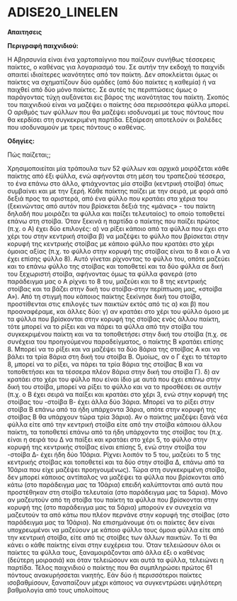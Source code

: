 # ADISE20_LINELEN
**Απαιτησεις** 

**Περιγραφή παιχνιδιού:**

Η Αβησσυνία είναι ένα χαρτοπαίγνιο που παίζουν συνήθως τέσσερεις παίκτες, ο καθένας για λογαριασμό του. Σε αυτήν την εκδοχή το παιχνίδι απαιτεί ιδιαίτερες ικανότητες από τον παίκτη. Δεν αποκλείεται όμως οι παίκτες να σχηματίζουν δύο ομάδες (από δύο παίκτες η καθεμία) ή να παιχθεί από δύο μόνο παίκτες. Σε αυτές τις περιπτώσεις όμως ο παράγοντας τύχη αυξάνεται εις βάρος της ικανότητας του παίκτη. Σκοπός του παιχνιδιού είναι να μαζέψει ο παίκτης όσα περισσότερα φύλλα μπορεί. Ο αριθμός των φύλλων που θα μαζέψει ισοδυναμεί με τους πόντους που θα κερδίσει στη συγκεκριμένη παρτίδα. Εξαίρεση αποτελούν οι βαλέδες που ισοδυναμούν με τρεις πόντους ο καθένας.

**Οδηγίες:**

 Πώς παίζεται;;
 
 Χρησιμοποιείται μία τράπουλα των 52 φύλλων και αρχικά μοιράζεται κάθε παίκτης από έξι φύλλα, ενώ αφήνονται στη μέση του τραπεζιού τέσσερα, το ένα επάνω στο άλλο, φτιάχνοντας μία στοίβα (κεντρική στοίβα) όπως συμβαίνει και με την ξερή. Κάθε παίκτης παίζει με την σειρά, με φορά από δεξιά προς τα αριστερά, από ένα φύλλο που κρατάει στα χέρια του (ξεκινώντας από αυτόν που βρίσκεται δεξιά της «μάνας» - του παίκτη δηλαδή που μοιράζει τα φύλλα και παίζει τελευταίος) το οποίο τοποθετεί επάνω στη στοίβα. Όταν ξεκινά η παρτίδα ο παίκτης που παίζει πρώτος (π.χ. ο Α) έχει δύο επιλογές: α) να ρίξει κάποιο από τα φύλλα που έχει στο χέρι του στην κεντρική στοίβα β) να μαζέψει το φύλλο που βρίσκεται στην κορυφή της κεντρικής στοίβας με κάποιο φύλλο που κρατάει στο χέρι όμοιας αξίας (π.χ. το φύλλο στην κορυφή της στοίβας είναι το 8 και ο Α να έχει επίσης φύλλο 8). Αυτό γίνεται ρίχνοντας το φύλλο του, οπότε μαζεύει και το επάνω φύλλο της στοίβας και τοποθετεί και τα δύο φύλλα σε δική του ξεχωριστή στοίβα, αφήνοντας όμως τα φύλλα φανερά (στο παράδειγμα μας ο Α ρίχνει το 8 του, μαζεύει και το 8 της κεντρικής στοίβας και τα βάζει στην δική του στοίβα-στην περίπτωση μας, «στοίβα Α»). Από τη στιγμή που κάποιος παίκτης ξεκίνησε δική του στοίβα, προστίθενται στις επιλογές των παικτών εκτός από τις α) και β) που προαναφέραμε, και άλλες δύο: γ) αν κρατάει στο χέρι του φύλλο όμοιο με τα φύλλα που βρίσκονται στην κορυφή της στοίβας ενός άλλου παίκτη, τότε μπορεί να το ρίξει και να πάρει τα φύλλα από την στοίβα του συγκεκριμένου παίκτη και να τα τοποθετήσει στην δική του στοίβα (π.χ. σε συνέχεια του προηγούμενου παραδείγματος, ο παίκτης Β κρατάει επίσης 8. Μπορεί να το ρίξει και να μαζέψει τα δύο 8άρια της στοίβας Α και να βάλει τα τρία 8άρια στη δική του στοίβα Β. Ομοίως, αν ο Γ έχει το τέταρτο 8, μπορεί να το ρίξει, να πάρει τα τρία 8άρια της στοίβας Β και να τοποθετήσει και τα τέσσερα πλέον 8άρια στην δική του στοίβα Γ). δ) αν κρατάει στο χέρι του φύλλο που είναι ίδιο με αυτά που έχει επάνω στην δική του στοίβα, μπορεί να ρίξει το φύλλο και να το προσθέσει σε αυτήν (π.χ. ο Β έχει σειρά να παίξει και κρατάει στο χέρι 3, ενώ στην κορυφή της στοίβας του -στοίβα Β- έχει άλλα δύο 3άρια. Μπορεί να το ρίξει στην στοίβα Β επάνω από τα ήδη υπάρχοντα 3άρια, οπότε στην κορυφή της στοίβας Β θα υπάρχουν τώρα τρία 3άρια). Αν ο παίκτης μαζέψει ξανά νέα φύλλα είτε από την κεντρική στοίβα είτε από την στοίβα κάποιου άλλου παίκτη, τα τοποθετεί επάνω από τα ήδη υπάρχοντα της στοίβας του (π.χ. είναι η σειρά του Δ να παίξει και κρατάει στο χέρι 5, το φύλλο στην κορυφή της κεντρικής στοίβας είναι επίσης 5, ενώ στην στοίβα του -στοίβα Δ- έχει ήδη δύο 10άρια. Ρίχνει λοιπόν το 5 του, μαζεύει το 5 της κεντρικής στοίβας και τοποθετεί και τα δύο στην στοίβα Δ, επάνω από τα 10άρια που είχε μαζέψει προηγουμένως). Τώρα στη συγκεκριμένη στοίβα, δεν μπορεί κάποιος αντίπαλος να μαζέψει τα φύλλα που βρίσκονται από κάτω (στο παράδειγμα μας τα 10άρια) επειδή καλύπτονται από αυτά που προστέθηκαν στη στοίβα τελευταία (στο παράδειγμα μας τα 5άρια). Μόνο αν μαζευτούν από τη στοίβα του παίκτη τα φύλλα που βρίσκονται στην κορυφή της (στο παράδειγμα μας τα 5άρια) μπορούν εν συνεχεία να μαζευτούν τα από κάτω που πλέον περνάνε στην κορυφή της στοίβας (στο παράδειγμα μας τα 10άρια). Να επισημάνουμε ότι οι παίκτες δεν είναι υποχρεωμένοι να μαζεύουν με κάποιο φύλλο τους όμοια φύλλα είτε από την κεντρική στοίβα, είτε από τις στοίβες των άλλων παικτών. Το τί θα κάνει ο κάθε παίκτης είναι στην ευχέρεια του. Όταν τελειώσουν όλοι οι παίκτες τα φύλλα τους, ξαναμοιράζονται από άλλα έξι ο καθένας (δεύτερη μοιρασιά) και όταν τελειώσουν και αυτά τα φύλλα, τελειώνει η παρτίδα. Τέλος παιχνιδιού ο παίκτης που θα συμπληρώσει πρώτος 61 πόντους ανακυρήσσεται νικητής. Εάν δύο ή περισσότεροι παίκτες ισοβαθμίσουν, ξαναπαίζουν μέχρι κάποιος να συγκεντρώσει υψηλότερη βαθμολογία από τους υπολοίπους
